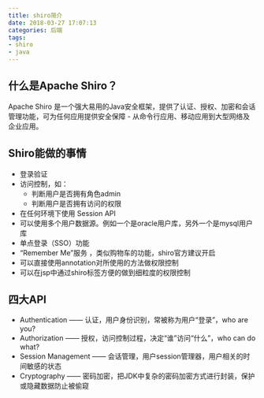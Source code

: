 ```yaml
---
title: shiro简介
date: 2018-03-27 17:07:13
categories: 后端
tags: 
- shiro 
- java
---
```


## 什么是Apache Shiro？

Apache Shiro 是一个强大易用的Java安全框架，提供了认证、授权、加密和会话管理功能，可为任何应用提供安全保障 - 从命令行应用、移动应用到大型网络及企业应用。

## Shiro能做的事情

- 登录验证
- 访问控制，如： 
    - 判断用户是否拥有角色admin
    - 判断用户是否拥有访问的权限
- 在任何环境下使用 Session API
- 可以使用多个用户数据源。例如一个是oracle用户库，另外一个是mysql用户库
- 单点登录（SSO）功能
- “Remember Me”服务 ，类似购物车的功能，shiro官方建议开启
- 可以直接使用annotation对所使用的方法做权限控制
- 可以在jsp中通过shiro标签方便的做到细粒度的权限控制

## 四大API

- Authentication —— 认证，用户身份识别，常被称为用户“登录”，who are you?
- Authorization —— 授权，访问控制过程，决定“谁”访问“什么”，who can do what?
- Session Management —— 会话管理，用户session管理器，用户相关的时间敏感的状态
- Cryptography —— 密码加密，把JDK中复杂的密码加密方式进行封装，保护或隐藏数据防止被偷窥
